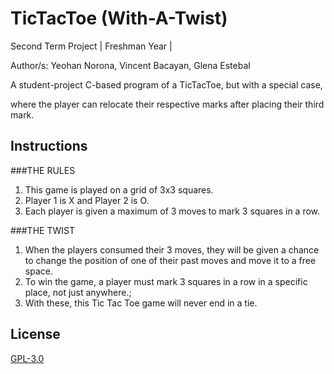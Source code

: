 # TicTacToe (With-A-Twist) 
Second Term Project | Freshman Year | 

Author/s: Yeohan Norona, Vincent Bacayan, Glena Estebal

A student-project C-based program of a TicTacToe, but with a special case, 

where the player can relocate their respective marks after placing their third mark. 

## Instructions

###THE RULES

1. This game is played on a grid of 3x3 squares.
2. Player 1 is X and Player 2 is O.
3. Each player is given a maximum of 3 moves to mark 3 squares in a row.

###THE TWIST
1. When the players consumed their 3 moves, they will be given a chance to change the position of one of their past  moves and move it to a free space.
2. To win the game, a player must mark 3 squares in a row in a specific place, not just anywhere.;
3. With these, this Tic Tac Toe game will never end in a tie.

## License
[GPL-3.0](https://choosealicense.com/licenses/gpl-3.0/)

